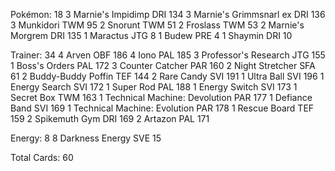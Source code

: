 Pokémon: 18
3 Marnie's Impidimp DRI 134
3 Marnie's Grimmsnarl ex DRI 136
3 Munkidori TWM 95
2 Snorunt TWM 51
2 Froslass TWM 53
2 Marnie's Morgrem DRI 135
1 Maractus JTG 8
1 Budew PRE 4
1 Shaymin DRI 10

Trainer: 34
4 Arven OBF 186
4 Iono PAL 185
3 Professor's Research JTG 155
1 Boss's Orders PAL 172
3 Counter Catcher PAR 160
2 Night Stretcher SFA 61
2 Buddy-Buddy Poffin TEF 144
2 Rare Candy SVI 191
1 Ultra Ball SVI 196
1 Energy Search SVI 172
1 Super Rod PAL 188
1 Energy Switch SVI 173
1 Secret Box TWM 163
1 Technical Machine: Devolution PAR 177
1 Defiance Band SVI 169
1 Technical Machine: Evolution PAR 178
1 Rescue Board TEF 159
2 Spikemuth Gym DRI 169
2 Artazon PAL 171

Energy: 8
8 Darkness Energy SVE 15

Total Cards: 60
